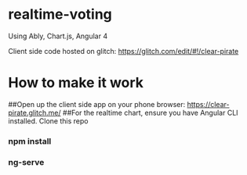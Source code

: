 # realtime-voting
Using Ably, Chart.js, Angular 4

Client side code hosted on glitch: https://glitch.com/edit/#!/clear-pirate


# How to make it work
##Open up the client side app on your phone browser: https://clear-pirate.glitch.me/
##For the realtime chart, ensure you have Angular CLI installed. Clone this repo
### npm install
### ng-serve